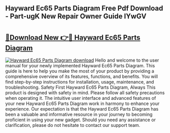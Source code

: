 ## Hayward Ec65 Parts Diagram Free Pdf Download - Part-ugK New Repair Owner Guide lYwGV

# <h2><a href="http://dfmnp6.blite.top/?on=Hayward+Ec65+Parts+Diagram">🔗Download New 👉🔴 Hayward Ec65 Parts Diagram</a></h2>

[![Hayward Ec65 Parts Diagram download](https://i.imgur.com/lujVjoI.png)](http://dfmnp6.blite.top/?on=Hayward+Ec65+Parts+Diagram)
Hello and welcome to the user manual for your newly implemented Hayward Ec65 Parts Diagram. This guide is here to help you make the most of your product by providing a comprehensive overview of its features, functions, and benefits. You will find step-by-step instructions for installation, usage, maintenance, and troubleshooting. Safety First Hayward Ec65 Parts Diagram, Always This product is designed with safety in mind. Please follow all safety precautions when operating it. The intuitive user interface and advanced features of your new Hayward Ec65 Parts Diagram work in harmony to enhance your experience. Our expectation is that the Hayward Ec65 Parts Diagram has been a valuable and informative resource in your journey to becoming proficient in using your new gadget. Should you need any assistance or clarification, please do not hesitate to contact our support team.
